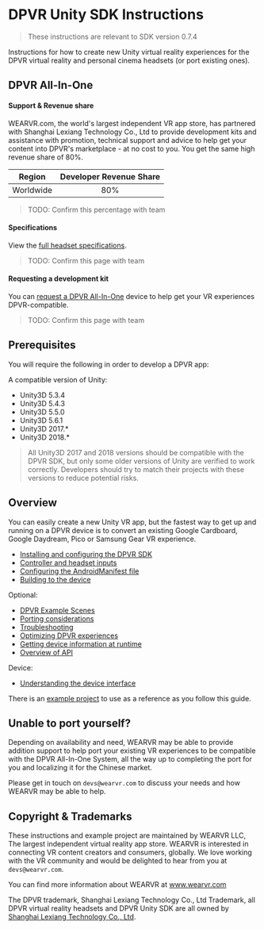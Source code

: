 # DPVR Unity SDK Instructions

> These instructions are relevant to SDK version 0.7.4

Instructions for how to create new Unity virtual reality experiences for the DPVR virtual reality and personal cinema headsets (or port existing ones).

## DPVR All-In-One

#### Support & Revenue share

WEARVR.com, the world's largest independent VR app store, has partnered with Shanghai Lexiang Technology Co., Ltd to provide development kits and assistance with promotion, technical support and advice to help get your content into DPVR's marketplace - at no cost to you. You get the same high revenue share of 80%.

| Region | Developer Revenue Share |
| :---: | :----: |
| Worldwide | 80% |

> TODO: Confirm this percentage with team

#### Specifications

View the [full headset specifications](https://www.wearvr.com/developer-center/devices/dpvr).

> TODO: Confirm this page with team

#### Requesting a development kit

You can [request a DPVR All-In-One](/docs/dpvr-development-kit.md) device to help get your VR experiences DPVR-compatible.

> TODO: Confirm this page with team

## Prerequisites

You will require the following in order to develop a DPVR app:

A compatible version of Unity:

* Unity3D 5.3.4 
* Unity3D 5.4.3 
* Unity3D 5.5.0 
* Unity3D 5.6.1 
* Unity3D 2017.* 
* Unity3D 2018.* 

> All Unity3D 2017 and 2018 versions should be compatible with the DPVR SDK, but only some older versions of Unity are verified to work correctly. Developers should try to match their projects with these versions to reduce potential risks.

## Overview

You can easily create a new Unity VR app, but the fastest way to get up and running on a DPVR device is to convert an existing Google Cardboard, Google Daydream, Pico or Samsung Gear VR experience.

* [Installing and configuring the DPVR SDK](/docs/dpvr-vr-unity-sdk-installation.md)
* [Controller and headset inputs](/docs/dpvr-all-in-one-controllers.md)
* [Configuring the AndroidManifest file](/docs/android-manifest.md)
* [Building to the device](/docs/building-to-dpvr-all-in-one.md)

Optional:

* [DPVR Example Scenes](/docs/dpvr-example-scenes-overview.md)
* [Porting considerations](/docs/dpvr-porting-considerations.md)
* [Troubleshooting](/docs/troubleshooting.md)
* [Optimizing DPVR experiences](/docs/optimizing-dpvr-experiences.md)
* [Getting device information at runtime](/docs/getting-device-information-at-runtime.md)
* [Overview of API](/docs/api-overview.md)

Device:

* [Understanding the device interface](/docs/device-user-interface-guide.md)

There is an [example project](examples/Readme.md) to use as a reference as you follow this guide.

## Unable to port yourself?

Depending on availability and need, WEARVR may be able to provide addition support to help port your existing VR experiences to be compatible with the DPVR All-In-One System, all the way up to completing the port for you and localizing it for the Chinese market.

Please get in touch on `devs@wearvr.com` to discuss your needs and how WEARVR may be able to help.

## Copyright & Trademarks

These instructions and example project are maintained by WEARVR LLC, The largest independent virtual reality app store. WEARVR is interested in connecting VR content creators and consumers, globally. We love working with the VR community and would be delighted to hear from you at `devs@wearvr.com`.

You can find more information about WEARVR at www.wearvr.com

The DPVR trademark, Shanghai Lexiang Technology Co., Ltd Trademark, all DPVR virtual reality headsets and DPVR Unity SDK are all owned by [Shanghai Lexiang Technology Co., Ltd](http://dpvr.net/).

